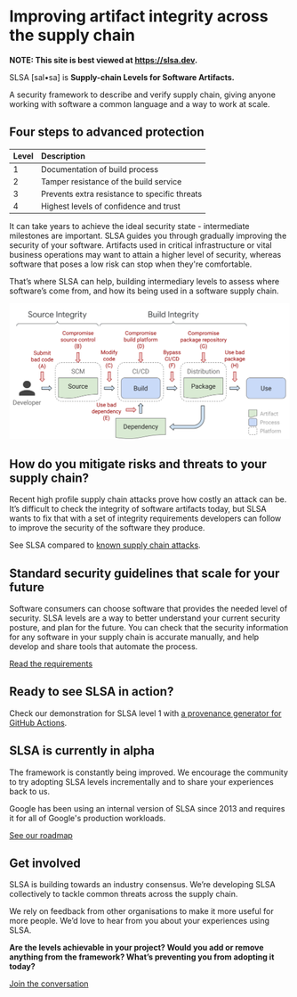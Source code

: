 # Improving artifact integrity across the supply chain

<!--{% if false %}-->

**NOTE: This site is best viewed at https://slsa.dev.**

<!--{% endif %}-->

SLSA [sal•sa] is **Supply-chain Levels for Software Artifacts.**

A security framework to describe and verify supply chain, giving anyone working with software a common language and a way to work at scale.

## Four steps to advanced protection

| Level | Description                                   |
| :---- | :-------------------------------------------- |
| 1     | Documentation of build process                |
| 2     | Tamper resistance of the build service        |
| 3     | Prevents extra resistance to specific threats |
| 4     | Highest levels of confidence and trust        |

It can take years to achieve the ideal security state - intermediate milestones are important. SLSA guides you through gradually improving the security of your software. Artifacts used in critical infrastructure or vital business operations may want to attain a higher level of security, whereas software that poses a low risk can stop when they're comfortable.

That’s where SLSA can help, building intermediary levels to assess where software’s come from, and how its being used in a software supply chain.

![Supply Chain Threats](images/supply-chain-threats.svg)

## How do you mitigate risks and threats to your supply chain?

Recent high profile supply chain attacks prove how costly an attack can be. It’s difficult to check the integrity of software artifacts today, but SLSA wants to fix that with a set of integrity requirements developers can follow to improve the security of the software they produce.

See SLSA compared to [known supply chain attacks](levels.md#threats).

## Standard security guidelines that scale for your future

Software consumers can choose software that provides the needed level of security. SLSA levels are a way to better understand your current security posture, and plan for the future. You can check that the security information for any software in your supply chain is accurate manually, and help develop and share tools that automate the process.

[Read the requirements](requirements.md)

## Ready to see SLSA in action?

Check our demonstration for SLSA level 1 with [a provenance generator for GitHub Actions](https://github.com/slsa-framework/github-actions-demo).

## SLSA is currently in alpha

The framework is constantly being improved. We encourage the community to try adopting SLSA levels incrementally and to share your experiences back to us.

Google has been using an internal version of SLSA since 2013 and requires it for all of Google's production workloads.

[See our roadmap](roadmap.md)

## Get involved

SLSA is building towards an industry consensus. We’re developing SLSA collectively to tackle common threats across the supply chain.

We rely on feedback from other organisations to make it more useful for more people. We’d love to hear from you about your experiences using SLSA.

**Are the levels achievable in your project? Would you add or remove anything from the framework? What’s preventing you from adopting it today?**

[Join the conversation](getinvolved.md)
